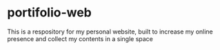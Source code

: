 # portifolio-web
This is a respository for my personal website, built to increase my online presence and collect my contents in a single space
